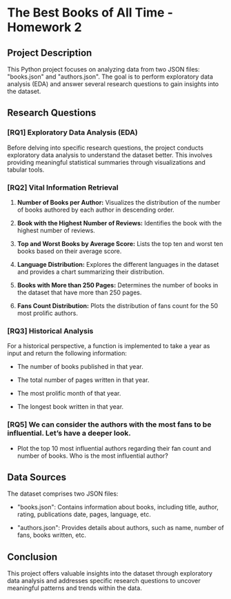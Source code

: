# The Best Books of All Time - Homework 2

## Project Description

This Python project focuses on analyzing data from two JSON files: "books.json" and "authors.json". The goal is to perform exploratory data analysis (EDA) and answer several research questions to gain insights into the dataset.

## Research Questions

### [RQ1] Exploratory Data Analysis (EDA)
Before delving into specific research questions, the project conducts exploratory data analysis to understand the dataset better. This involves providing meaningful statistical summaries through visualizations and tabular tools.

### [RQ2] Vital Information Retrieval
1. **Number of Books per Author:** Visualizes the distribution of the number of books authored by each author in descending order.
   
2. **Book with the Highest Number of Reviews:** Identifies the book with the highest number of reviews.

3. **Top and Worst Books by Average Score:** Lists the top ten and worst ten books based on their average score.

4. **Language Distribution:** Explores the different languages in the dataset and provides a chart summarizing their distribution.

5. **Books with More than 250 Pages:** Determines the number of books in the dataset that have more than 250 pages.

6. **Fans Count Distribution:** Plots the distribution of fans count for the 50 most prolific authors.

### [RQ3] Historical Analysis
For a historical perspective, a function is implemented to take a year as input and return the following information:
   
- The number of books published in that year.
   
- The total number of pages written in that year.
   
- The most prolific month of that year.
   
- The longest book written in that year.

### [RQ5] We can consider the authors with the most fans to be influential. Let’s have a deeper look.

- Plot the top 10 most influential authors regarding their fan count and number of books. Who is the most influential author?

## Data Sources

The dataset comprises two JSON files:

- "books.json": Contains information about books, including title, author, rating, publications date, pages, language, etc.
   
- "authors.json": Provides details about authors, such as name, number of fans, books written, etc.

## Conclusion

This project offers valuable insights into the dataset through exploratory data analysis and addresses specific research questions to uncover meaningful patterns and trends within the data.
